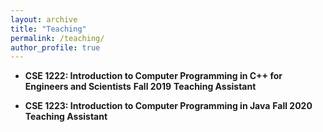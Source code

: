 ```yaml
---
layout: archive
title: "Teaching"
permalink: /teaching/
author_profile: true
---
```


<!-- {% include base_path %}

{% for post in site.teaching reversed %}
  {% include archive-single.html %}
{% endfor %}
 -->

* **CSE 1222: Introduction to Computer Programming in C++ for Engineers and Scientists** 
**Fall 2019**
**Teaching Assistant**


* **CSE 1223: Introduction to Computer Programming in Java** 
**Fall 2020**
**Teaching Assistant**
